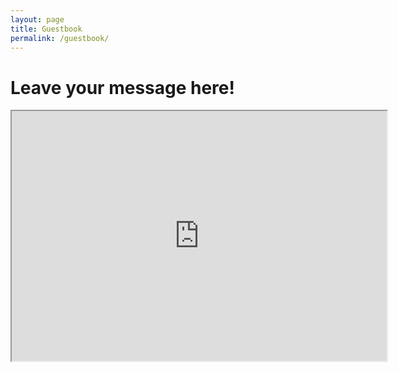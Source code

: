 ```yaml
---
layout: page
title: Guestbook
permalink: /guestbook/
---
```

# Leave your message here!

<iframe name="embed_readwrite" src="https://yopad.eu/p/thejunkyard-365days?showControls=true&showChat=true&showLineNumbers=true&useMonospaceFont=false" width=600 height=400></iframe>